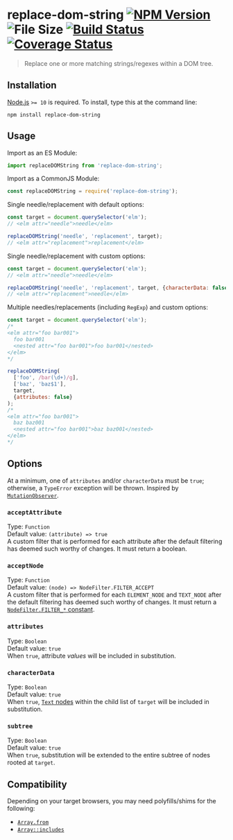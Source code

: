 # replace-dom-string [![NPM Version][npm-image]][npm-url] ![File Size][filesize-image] [![Build Status][travis-image]][travis-url] [![Coverage Status][coveralls-image]][coveralls-url]

> Replace one or more matching strings/regexes within a DOM tree.


## Installation

[Node.js](http://nodejs.org/) `>= 10` is required. To install, type this at the command line:
```shell
npm install replace-dom-string
```


## Usage

Import as an ES Module:
```js
import replaceDOMString from 'replace-dom-string';
```

Import as a CommonJS Module:
```js
const replaceDOMString = require('replace-dom-string');
```

Single needle/replacement with default options:
```js
const target = document.querySelector('elm');
// <elm attr="needle">needle</elm>

replaceDOMString('needle', 'replacement', target);
// <elm attr="replacement">replacement</elm>
```

Single needle/replacement with custom options:
```js
const target = document.querySelector('elm');
// <elm attr="needle">needle</elm>

replaceDOMString('needle', 'replacement', target, {characterData: false});
// <elm attr="replacement">needle</elm>
```

Multiple needles/replacements (including `RegExp`) and custom options:
```js
const target = document.querySelector('elm');
/*
<elm attr="foo bar001">
  foo bar001
  <nested attr="foo bar001">foo bar001</nested>
</elm>
*/

replaceDOMString(
  ['foo', /bar(\d+)/g],
  ['baz', 'baz$1'],
  target,
  {attributes: false}
);
/*
<elm attr="foo bar001">
  baz baz001
  <nested attr="foo bar001">baz baz001</nested>
</elm>
*/
```


## Options

At a minimum, one of `attributes` and/or `characterData` must be `true`; otherwise, a `TypeError` exception will be thrown. Inspired by [`MutationObserver`](https://mdn.io/MutationObserver).

### `acceptAttribute`
Type: `Function`  
Default value: `(attribute) => true`  
A custom filter that is performed for each attribute after the default filtering has deemed such worthy of changes. It must return a boolean.

### `acceptNode`
Type: `Function`  
Default value: `(node) => NodeFilter.FILTER_ACCEPT`  
A custom filter that is performed for each `ELEMENT_NODE` and `TEXT_NODE` after the default filtering has deemed such worthy of changes. It must return a [`NodeFilter.FILTER_*` constant](https://mdn.io/NodeFilter).

### `attributes`
Type: `Boolean`  
Default value: `true`  
When `true`, attribute *values* will be included in substitution.

### `characterData`
Type: `Boolean`  
Default value: `true`  
When `true`, [`Text` nodes](https://mdn.io/Text) within the child list of `target` will be included in substitution.

### `subtree`
Type: `Boolean`  
Default value: `true`  
When `true`, substitution will be extended to the entire subtree of nodes rooted at `target`.


## Compatibility

Depending on your target browsers, you may need polyfills/shims for the following:

* [`Array.from`](https://mdn.io/Array.from)
* [`Array::includes`](https://mdn.io/Array::includes)


[npm-image]: https://img.shields.io/npm/v/replace-dom-string.svg
[npm-url]: https://npmjs.com/package/replace-dom-string
[filesize-image]: https://img.shields.io/badge/size-1.8kB%20gzipped-blue.svg
[travis-image]: https://img.shields.io/travis/stevenvachon/replace-dom-string.svg
[travis-url]: https://travis-ci.org/stevenvachon/replace-dom-string
[coveralls-image]: https://img.shields.io/coveralls/stevenvachon/replace-dom-string.svg
[coveralls-url]: https://coveralls.io/github/stevenvachon/replace-dom-string
